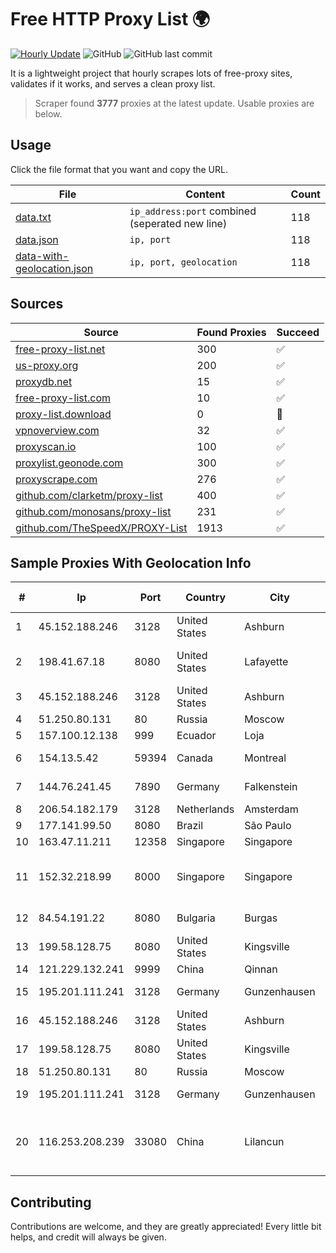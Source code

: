 
# Free HTTP Proxy List 🌍

[![Hourly Update](https://github.com/mertguvencli/http-proxy-list/actions/workflows/main.yml/badge.svg?branch=main)](https://github.com/mertguvencli/http-proxy-list/actions/workflows/main.yml)
![GitHub](https://img.shields.io/github/license/mertguvencli/http-proxy-list)
![GitHub last commit](https://img.shields.io/github/last-commit/mertguvencli/http-proxy-list)

It is a lightweight project that hourly scrapes lots of free-proxy sites, validates if it works, and serves a clean proxy list.


> Scraper found **3777** proxies at the latest update. Usable proxies are below.

## Usage

Click the file format that you want and copy the URL.


|File|Content|Count|
|----|-------|-----|
|[data.txt](https://raw.githubusercontent.com/mertguvencli/http-proxy-list/main/proxy-list/data.txt)|`ip_address:port` combined (seperated new line)|118|
|[data.json](https://raw.githubusercontent.com/mertguvencli/http-proxy-list/main/proxy-list/data.json)|`ip, port`|118|
|[data-with-geolocation.json](https://raw.githubusercontent.com/mertguvencli/http-proxy-list/main/proxy-list/data-with-geolocation.json)|`ip, port, geolocation`|118|

## Sources

|Source|Found Proxies|Succeed|
|------|-------------|-------|
|[free-proxy-list.net](https://free-proxy-list.net)|300|✅|
|[us-proxy.org](https://www.us-proxy.org)|200|✅|
|[proxydb.net](http://proxydb.net)|15|✅|
|[free-proxy-list.com](https://free-proxy-list.com/?page=&port=&type%5B%5D=http&type%5B%5D=https&up_time=0&search=Search)|10|✅|
|[proxy-list.download](https://www.proxy-list.download/HTTP)|0|🚫|
|[vpnoverview.com](https://vpnoverview.com/privacy/anonymous-browsing/free-proxy-servers)|32|✅|
|[proxyscan.io](https://www.proxyscan.io)|100|✅|
|[proxylist.geonode.com](https://proxylist.geonode.com/api/proxy-list?limit=300&page=1&sort_by=lastChecked&sort_type=desc&protocols=http,https)|300|✅|
|[proxyscrape.com](https://api.proxyscrape.com/v2/?request=displayproxies&protocol=http&timeout=10000&country=all&ssl=all&anonymity=all)|276|✅|
|[github.com/clarketm/proxy-list](https://raw.githubusercontent.com/clarketm/proxy-list/master/proxy-list-raw.txt)|400|✅|
|[github.com/monosans/proxy-list](https://raw.githubusercontent.com/monosans/proxy-list/main/proxies/http.txt)|231|✅|
|[github.com/TheSpeedX/PROXY-List](https://raw.githubusercontent.com/TheSpeedX/PROXY-List/master/http.txt)|1913|✅|


## Sample Proxies With Geolocation Info

|#|Ip|Port|Country|City|Internet Service Provider|
|-|--|----|-------|----|-------------------------|
|1|45.152.188.246|3128|United States|Ashburn|Sprint|
|2|198.41.67.18|8080|United States|Lafayette|Cox Communications Inc.|
|3|45.152.188.246|3128|United States|Ashburn|Sprint|
|4|51.250.80.131|80|Russia|Moscow|Yandex.Cloud LLC|
|5|157.100.12.138|999|Ecuador|Loja|Telconet S.A|
|6|154.13.5.42|59394|Canada|Montreal|Zhihua Lu trading as HostHub|
|7|144.76.241.45|7890|Germany|Falkenstein|Hetzner Online GmbH|
|8|206.54.182.179|3128|Netherlands|Amsterdam|Webzilla B.V.|
|9|177.141.99.50|8080|Brazil|São Paulo|Claro S.A.|
|10|163.47.11.211|12358|Singapore|Singapore|DigitalOcean|
|11|152.32.218.99|8000|Singapore|Singapore|UCLOUD INFORMATION TECHNOLOGY (HK) LIMITED|
|12|84.54.191.22|8080|Bulgaria|Burgas|ComNet Bulgaria Ltd.|
|13|199.58.128.75|8080|United States|Kingsville|Foremost Telecommunications|
|14|121.229.132.241|9999|China|Qinnan|Chinanet|
|15|195.201.111.241|3128|Germany|Gunzenhausen|Hetzner Online GmbH|
|16|45.152.188.246|3128|United States|Ashburn|Sprint|
|17|199.58.128.75|8080|United States|Kingsville|Foremost Telecommunications|
|18|51.250.80.131|80|Russia|Moscow|Yandex.Cloud LLC|
|19|195.201.111.241|3128|Germany|Gunzenhausen|Hetzner Online GmbH|
|20|116.253.208.239|33080|China|Lilancun|CHINATELECOM Guangxi Nanning IDC networkdescr: Nanning, Guangxi Province, P.R.|



## Contributing

Contributions are welcome, and they are greatly appreciated! Every
little bit helps, and credit will always be given.

